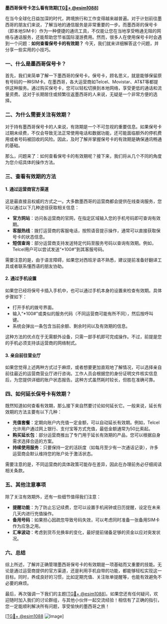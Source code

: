 **墨西哥保号卡怎么看有效期[[TG💪+ @esim1088](https://t.me/s/esim1088)]**

在当今全球化日益加深的时代，跨境旅行和工作变得越来越普遍。对于计划前往墨西哥的朋友们来说，了解当地的通信服务是非常重要的一步。而墨西哥的保号卡（即本地SIM卡）作为一种便捷的通讯工具，不仅能让您在当地享受畅通无阻的网络与通话服务，还能帮助您节省国际漫游费用。然而，很多人在使用保号卡时会遇到一个问题：**如何查看保号卡的有效期？** 今天，我们就来详细解答这个问题，并分享一些实用的小技巧。

### 一、什么是墨西哥保号卡？

首先，我们来简单了解一下墨西哥的保号卡。保号卡，顾名思义，就是能够保留原有号码的一种SIM卡。在墨西哥，各大运营商如Telcel、Movistar、AT&T等都提供这种服务。通过购买保号卡，您可以轻松切换到本地网络，享受更低的通话和流量资费。这对于长期居住或频繁往返墨西哥的人来说，无疑是一个非常方便的选择。

### 二、为什么需要关注有效期？

对于持有墨西哥保号卡的人来说，有效期是一个不可忽视的重要信息。如果保号卡过期未续费，不仅会导致无法正常使用电话和数据功能，还可能面临额外的停机费用或者号码被回收的风险。因此，及时了解并掌握保号卡的有效期是确保通讯畅通的基础。

那么，问题来了：如何查看保号卡的有效期呢？接下来，我们将从几个不同的角度为您介绍具体的操作方法。

### 三、查看有效期的方法

#### 1. **通过运营商官方渠道**
这是最直接且权威的方式之一。大多数墨西哥的运营商都会提供在线查询服务，您可以通过以下几种途径获取相关信息：

- **官方网站**：访问各运营商的官网，在指定区域输入您的手机号码即可查询有效期。
- **客服热线**：拨打运营商的客服电话，按照语音提示操作，通常可以直接获取保号卡的状态信息。
- **短信查询**：部分运营商支持发送特定代码至服务号码以查询有效期。例如，Telcel用户可以尝试发送“*100#”到其客服号码。

需要注意的是，由于语言障碍，如果您对西班牙语不熟悉，建议提前准备好翻译工具或者联系懂西语的朋友协助。

#### 2. **通过手机设置**
如果您已经将保号卡插入手机中，也可以通过手机本身的设置来检查有效期。具体步骤如下：

- 打开手机的拨号界面。
- 输入“*100#”或类似的服务代码（不同运营商可能有所不同），然后按呼叫键。
- 系统会弹出一条包含当前余额、剩余时间以及有效期的信息。

这种方法的优点在于无需额外设备，只需一部手机即可完成操作。不过，前提是您的手机必须支持该运营商的网络制式。

#### 3. **亲自前往营业厅**
如果您觉得上述两种方式过于麻烦，或者想要更加直观地了解情况，可以选择亲自前往最近的运营商营业厅进行咨询。工作人员会根据您的身份证明文件核实信息后，为您提供详细的账户状态报告。这种方式虽然耗时较长，但胜在准确可靠。

### 四、如何延长保号卡有效期？

既然知道如何查看有效期，那么接下来自然要讨论如何延长它。一般来说，延长有效期的方法主要有以下几种：

- **充值套餐**：定期向账户内充值一定金额，可以自动延长有效期。例如，Telcel允许用户通过网上银行、支付宝等方式充值，最低金额通常为50比索起。
- **购买延长包**：部分运营商推出了专门用于延长有效期的产品，您可以根据自身需求选择合适的方案。
- **持续使用服务**：只要保持一定的活跃度（如每月至少有一次通话记录），许多运营商会默认维持您的账户处于激活状态。

需要注意的是，不同运营商的具体政策可能存在差异，因此在办理前务必仔细阅读相关条款。

### 五、其他注意事项

除了关注有效期外，还有一些细节值得我们注意：

- **提醒功能**：为了防止忘记续费，您可以设置手机闹钟或日历提醒，设定在未来几天内进行充值操作。
- **备用号码**：如果担心因疏忽导致号码失效，可以考虑同时准备一张备用SIM卡作为应急之用。
- **汇率波动**：考虑到货币兑换率的变化，最好提前储备足够的资金以应对突发状况。

### 六、总结

综上所述，了解并正确管理墨西哥保号卡的有效期是一项基础而又重要的技能。无论是通过运营商提供的官方渠道，还是利用手机自带的功能，都能够轻松实现这一目标。同时，养成良好的习惯，比如定期充值、关注账单提醒等，也能有效避免不必要的麻烦。

最后，再次强调一下我们的主题[[TG💪+ @esim1088](https://t.me/s/esim1088)]。如果您还有任何疑问，欢迎随时加入我们的讨论群组，与其他小伙伴一起交流经验！相信有了正确的指引，您一定能顺利解决所有问题，享受愉快的墨西哥之旅！

[[TG💪+ @esim1088](https://t.me/s/esim1088) ![Image](https://i.postimg.cc/4NQfJmqS/Snipaste-2025-05-13-00-14-12.png)]